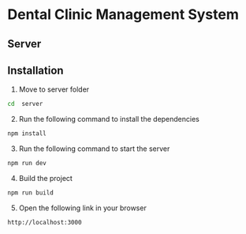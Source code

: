 # Dental Clinic Management System
## Server

## Installation
1. Move to server folder
```bash
cd  server
```
2. Run the following command to install the dependencies
```bash
npm install
```
3. Run the following command to start the server
```bash
npm run dev
```
4. Build the project
```bash
npm run build
```
5. Open the following link in your browser
```bash
http://localhost:3000
```
